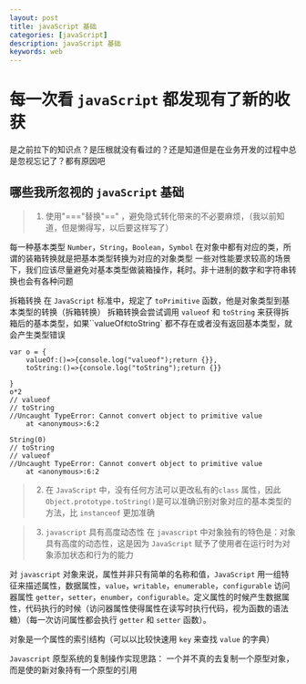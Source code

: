 ```yaml
---
layout: post
title: javaScript 基础
categories: [javaScript]
description: javaScript 基础
keywords: web
---
```


# 每一次看 `javaScript` 都发现有了新的收获

是之前拉下的知识点？是压根就没有看过的？还是知道但是在业务开发的过程中总是忽视忘记了？都有原因吧

## 哪些我所忽视的 `javaScript` 基础

> 1. 使用"==="替换"==" ，避免隐式转化带来的不必要麻烦，（我以前知道，但是懒得写，以后要这样写了）

每一种基本类型 `Number`，`String`，`Boolean`，`Symbol` 在对象中都有对应的类，所谓的装箱转换就是把基本类型转换为对应的对象类型
一些对性能要求较高的场景下，我们应该尽量避免对基本类型做装箱操作，耗时。非十进制的数字和字符串转换也会有各种问题

拆箱转换
在 `JavaScript` 标准中，规定了 `toPrimitive` 函数，他是对象类型到基本类型的转换（拆箱转换）
拆箱转换会尝试调用 `valueof` 和 `toString` 来获得拆箱后的基本类型，如果``valueOf`和`toString` 都不存在或者没有返回基本类型，就会产生类型错误

```
var o = {
    valueOf:()=>{console.log("valueof");return {}},
    toString:()=>{console.log("toString");return {}}

}
o*2
// valueof
// toString
//Uncaught TypeError: Cannot convert object to primitive value
    at <anonymous>:6:2

String(0)
// toString
// valueof
//Uncaught TypeError: Cannot convert object to primitive value
    at <anonymous>:6:2
```

> 2. 在 `JavaScript` 中，没有任何方法可以更改私有的`class` 属性，因此 `Object.prototype.toString()`是可以准确识别对象对应的基本类型的方法，比 `instanceof` 更加准确

> 3. `javascript` 具有高度动态性
>    在 `javascript` 中对象独有的特色是：对象具有高度的动态性，这是因为 `JavaScript` 赋予了使用者在运行时为对象添加状态和行为的能力

对 `javascript` 对象来说，属性并非只有简单的名称和值，`JavaScript` 用一组特征来描述属性，数据属性，`value`，`writable`，`enumerable`，`configurable` 访问器属性 `getter`，`setter`，`enumber`，`configurable`。定义属性的时候产生数据属性，代码执行的时候（访问器属性使得属性在读写时执行代码，视为函数的语法糖）（每一次访问属性都会执行 `getter` 和 `setter` 函数）。

对象是一个属性的索引结构（可以以比较快速用 `key` 来查找 `value` 的字典）

`Javascript` 原型系统的复制操作实现思路： 一个并不真的去复制一个原型对象，而是使的新对象持有一个原型的引用

